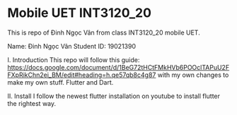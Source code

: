 # Mobile UET INT3120_20
This is repo of Đinh Ngọc Vân from class INT3120_20 mobile UET.

Name: Đinh Ngọc Vân
Student ID: 19021390

I. Introduction
This repo will follow this guide: https://docs.google.com/document/d/1BeG72tHCtFMkHVb6POOclTAPuU2FFXpRikChn2ei_BM/edit#heading=h.qe57qb8c4g87 with my own changes to make my own stuff.
Flutter and Dart.

II. Install
I follow the newest flutter installation on youtube to install flutter the rightest way.
